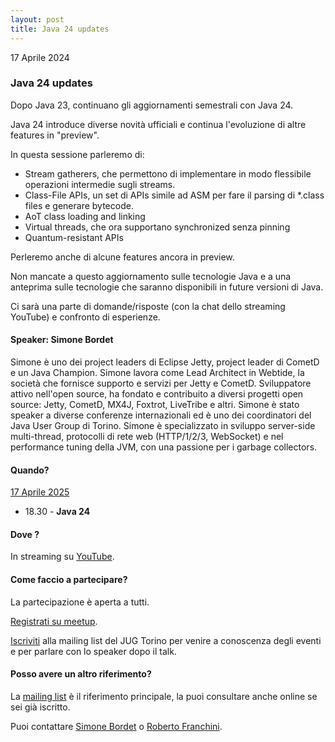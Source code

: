 ```yaml
---
layout: post
title: Java 24 updates
---
```


17 Aprile 2024

### Java 24 updates

Dopo Java 23, continuano gli aggiornamenti semestrali con Java 24.

Java 24 introduce diverse novità ufficiali e continua l'evoluzione di altre features in "preview".

In questa sessione parleremo di:

* Stream gatherers, che permettono di implementare in modo flessibile operazioni intermedie sugli streams.
* Class-File APIs, un set di APIs simile ad ASM per fare il parsing di *.class files e generare bytecode.
* AoT class loading and linking
* Virtual threads, che ora supportano synchronized senza pinning
* Quantum-resistant APIs

Perleremo anche di alcune features ancora in preview.

Non mancate a questo aggiornamento sulle tecnologie Java e a una
anteprima sulle tecnologie che saranno disponibili in future versioni
di Java.

Ci sarà una parte di domande/risposte (con la chat dello streaming YouTube) e confronto di esperienze.

#### Speaker: Simone Bordet

Simone è uno dei project leaders di Eclipse Jetty, project leader di CometD e un Java Champion. Simone lavora come Lead Architect in Webtide, la società che fornisce supporto e servizi per Jetty e CometD. Sviluppatore attivo nell'open source, ha fondato e contribuito a diversi progetti open source: Jetty, CometD, MX4J, Foxtrot, LiveTribe e altri. Simone è stato speaker a diverse conferenze internazionali ed è uno dei coordinatori del Java User Group di Torino. Simone è specializzato in sviluppo server-side multi-thread, protocolli di rete web (HTTP/1/2/3, WebSocket) e nel performance tuning della JVM, con una passione per i garbage collectors.

#### Quando?

<u>17 Aprile 2025</u>

* 18.30 - **Java 24**

#### Dove ?

In streaming su [YouTube](https://www.youtube.com/watch?v=z0WpcnNRgP8).

#### Come faccio a partecipare?

La partecipazione è aperta a tutti.

[Registrati su meetup](https://www.meetup.com/jugtorino/events/307269213/).

[Iscriviti](/subscribe/) alla mailing list del JUG Torino per venire a conoscenza degli eventi e per parlare con lo speaker dopo il talk.

#### Posso avere un altro riferimento?

La [mailing list](https://groups.yahoo.com/groups/it-torino-java-jug) è il riferimento principale, la puoi consultare anche online se sei già iscritto.

Puoi contattare [Simone Bordet](/people/simonebordet/) o [Roberto Franchini](/people/robertofranchini/).
